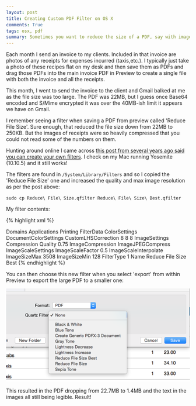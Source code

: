 ```yaml
---
layout: post
title: Creating Custom PDF Filter on OS X
comments: True
tags: osx, pdf
summary: Sometimes you want to reduce the size of a PDF, say with images embedded. OS X has a built in filter for this, but it is a bit harsh. You can create you own custom ones though.
---
```


Each month I send an invoice to my clients. Included in that invoice are photos of any receipts for expenses incurred (taxis,etc.). I typically just take a photo of these recipes flat on my desk and then save them as PDFs and drag those PDFs into the main invoice PDF in Preview to create a single file with both the invoice and all the receipts.

This month, I went to send the invoice to the client and Gmail balked at me as the file size was too large. The PDF was 22MB, but I guess once Base64 encoded and S/Mime encrypted it was over the 40MB-ish limit it appears we have on Gmail.

I remember seeing a filter when saving a PDF from preview called 'Reduce File Size'. Sure enough, that reduced the file size down from 22MB to 250KB. But the images of receipts were so heavily compressed that you could not read some of the numbers on them.

Hunting around online I came across [this post from several years ago said you can create your own filters](http://hints.macworld.com/article.php?story=20120629091437274). I check on my Mac running Yosemite (10.10.5) and it still works!

The filters are found in `/System/Library/Filters` and so I copied the 'Reduce File Size' one and increased the quality and max image resolution as per the post above:

```
sudo cp Reduce\ File\ Size.qfilter Reduce\ File\ Size\ Best.qfilter
```

My filter contents:

{% highlight xml %}
<?xml version="1.0" encoding="UTF-8"?>
<!DOCTYPE plist PUBLIC "-//Apple Computer//DTD PLIST 1.0//EN" "http://www.apple.com/DTDs/PropertyList-1.0.dtd">
<plist version="1.0">
<dict>
	<key>Domains</key>
	<dict>
		<key>Applications</key>
		<true/>
		<key>Printing</key>
		<true/>
	</dict>
	<key>FilterData</key>
	<dict>
		<key>ColorSettings</key>
		<dict>
			<key>DocumentColorSettings</key>
			<dict>
				<key>CustomLHSCorrection</key>
				<array>
					<integer>8</integer>
					<integer>8</integer>
					<integer>8</integer>
				</array>
			</dict>
			<key>ImageSettings</key>
			<dict>
				<key>Compression Quality</key>
				<real>0.75</real>
				<key>ImageCompression</key>
				<string>ImageJPEGCompress</string>
				<key>ImageScaleSettings</key>
				<dict>
					<key>ImageScaleFactor</key>
					<real>0.5</real>
					<key>ImageScaleInterpolate</key>
					<true/>
					<key>ImageSizeMax</key>
					<integer>3508</integer>
					<key>ImageSizeMin</key>
					<integer>128</integer>
				</dict>
			</dict>
		</dict>
	</dict>
	<key>FilterType</key>
	<integer>1</integer>
	<key>Name</key>
	<string>Reduce File Size Best</string>
</dict>
</plist>
{% endhighlight %}

You can then choose this new filter when you select 'export' from within Preview to export the large PDF to a smaller one:

 ![Screenshot of choose an output filter for PDFs](/public/screenshot_reduce_filesize_filter.png)

This resulted in the PDF dropping from 22.7MB to 1.4MB and the text in the images all still being legible. Result!

